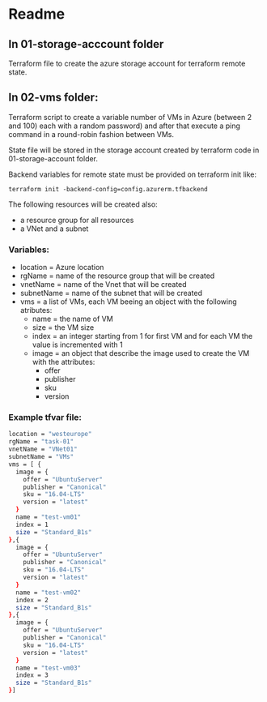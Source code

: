 # Readme

## In 01-storage-acccount folder
Terraform file to create the azure storage account for terraform remote state.

## In 02-vms folder:
Terraform script to create a variable number of VMs in Azure (between 2 and 100) each with a random password) 
and after that execute a ping command in a round-robin fashion between VMs.

State file will be stored in the storage account created by terraform code in 01-storage-account folder.

Backend variables for remote state must be provided on terraform init like:
```
terraform init -backend-config=config.azurerm.tfbackend
```

The following resources will be created also: 
 - a resource group for all resources
 - a VNet and a subnet 

### Variables:
 - location  = Azure location 
 - rgName = name of the resource group that will be created 
 - vnetName = name of the Vnet that will be created
 - subnetName = name of the subnet that will be created
 - vms = a list of VMs, each VM beeing an object with the following atributes:
    - name = the name of VM
    - size = the VM size 
    - index = an integer starting from 1 for first VM and for each VM the value is incremented with 1
    - image = an object that describe the image used to create the VM with the attributes:
        - offer
        - publisher
        - sku
        - version

### Example tfvar file:
```bash
location = "westeurope"
rgName = "task-01"
vnetName = "VNet01"
subnetName = "VMs"
vms = [ {
  image = {
    offer = "UbuntuServer"
    publisher = "Canonical"
    sku = "16.04-LTS"
    version = "latest"
  }
  name = "test-vm01"
  index = 1
  size = "Standard_B1s"
},{
  image = {
    offer = "UbuntuServer"
    publisher = "Canonical"
    sku = "16.04-LTS"
    version = "latest"
  }
  name = "test-vm02"
  index = 2
  size = "Standard_B1s"
},{
  image = {
    offer = "UbuntuServer"
    publisher = "Canonical"
    sku = "16.04-LTS"
    version = "latest"
  }
  name = "test-vm03"
  index = 3
  size = "Standard_B1s"
}]
```